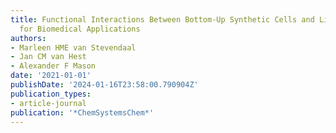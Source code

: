 ```yaml
---
title: Functional Interactions Between Bottom-Up Synthetic Cells and Living Matter
  for Biomedical Applications
authors:
- Marleen HME van Stevendaal
- Jan CM van Hest
- Alexander F Mason
date: '2021-01-01'
publishDate: '2024-01-16T23:58:00.790904Z'
publication_types:
- article-journal
publication: '*ChemSystemsChem*'
---
```

